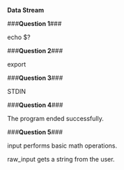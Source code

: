 **Data Stream**

###**Question 1**###

echo $?

###**Question 2**###

export

###**Question 3**###

STDIN

###**Question 4**###

The program ended successfully.

###**Question 5**###


input performs basic math operations.

raw_input gets a string from the user.
